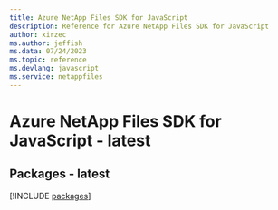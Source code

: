 ```yaml
---
title: Azure NetApp Files SDK for JavaScript
description: Reference for Azure NetApp Files SDK for JavaScript
author: xirzec
ms.author: jeffish
ms.data: 07/24/2023
ms.topic: reference
ms.devlang: javascript
ms.service: netappfiles
---
```

# Azure NetApp Files SDK for JavaScript - latest
## Packages - latest
[!INCLUDE [packages](netapp-files-index.md)]